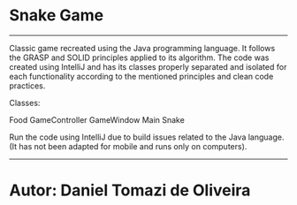 # Snake Game
*****
Classic game recreated using the Java programming language. It follows the GRASP and SOLID principles applied to its algorithm. The code was created using IntelliJ and has its classes properly separated and isolated for each functionality according to the mentioned principles and clean code practices.

Classes:

Food
GameController
GameWindow
Main
Snake

Run the code using IntelliJ due to build issues related to the Java language. (It has not been adapted for mobile and runs only on computers).
***
# Autor: Daniel Tomazi de Oliveira
